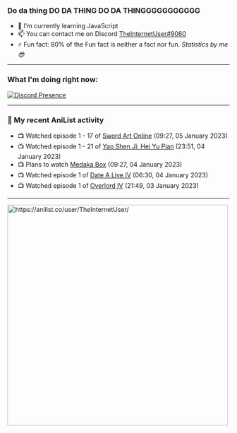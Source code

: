 ### Do da thing DO DA THING DO DA THINGGGGGGGGGGG

- 🌱 I’m currently learning JavaScript
- 📫 You can contact me on Discord [TheInternetUser#9060](https://discord.com/users/534117072796385300)
- ⚡ Fun fact: 80% of the Fun fact is neither a fact nor fun. _Statistics by me 😎_
<hr>
 
### What I'm doing right now:
[![Discord Presence](https://lanyard.cnrad.dev/api/534117072796385300)](https://discord.com/users/534117072796385300)
<hr>
  
### 🌸 My recent AniList activity

<!-- ANILIST_ACTIVITY:start -->

-   📺 Watched episode 1 - 17 of [Sword Art Online](https://anilist.co/anime/11757) (09:27, 05 January 2023)
-   📺 Watched episode 1 - 21 of [Yao Shen Ji: Hei Yu Pian](https://anilist.co/anime/116964) (23:51, 04 January 2023)
-   📺 Plans to watch [Medaka Box](https://anilist.co/anime/11761) (09:27, 04 January 2023)
-   📺 Watched episode 1 of [Date A Live IV](https://anilist.co/anime/116605) (06:30, 04 January 2023)
-   📺 Watched episode 1 of [Overlord IV](https://anilist.co/anime/133844) (21:49, 03 January 2023)

<!-- ANILIST_ACTIVITY:end -->
<hr>

<img width="500" alt="https://anilist.co/user/TheInternetUser/" src="https://img.anili.st/User/929966"/>

